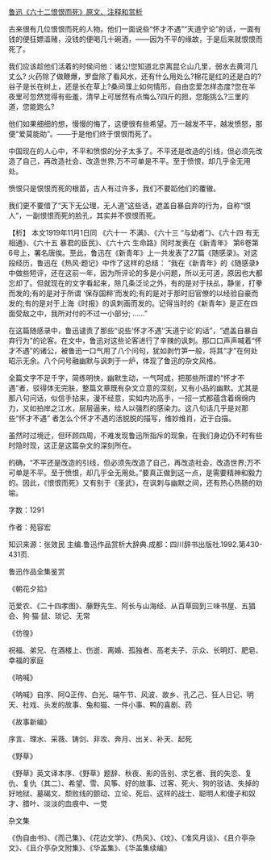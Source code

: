 [鲁迅《六十二恨恨而死》原文、注释和赏析](https://www.vrrw.net/wx/9525.html)

古来很有几位恨恨而死的人物。他们一面说些“怀才不遇”“天道宁论”的话，一面有钱的便狂嫖滥赌，没钱的便喝几十碗酒，——因为不平的缘故，于是后来就恨恨而死了。

我们应该趁他们活着的时侯问他：诸公!您知道北京离昆仑山几里，弱水去黄河几丈么? 火药除了做鞭爆，罗盘除了看风水，还有什么用处么?棉花是红的还是白的?谷子是长在树上，还是长在草上?桑间濮上如何情形，自由恋爱怎样态度?您在半夜里可忽然觉得有些羞，清早上可居然有点悔么?四斤的担，您能挑么?三里的道，您能跑么?

他们如果细细的想，慢慢的悔了，这便很有些希望。万一越发不平，越发愤怒，那便“爱莫能助”。——于是他们终于恨恨而死了。

中国现在的人心中，不平和愤恨的分子太多了。不平还是改造的引线，但必须先改造了自己，再改造社会、改造世界;万不可单是不平。至于愤恨，却几乎全无用处。

愤恨只是恨恨而死的根苗，古人有过许多，我们不要蹈他们的覆辙。

我们更不要借了“天下无公理，无人道”这些话，遮盖自暴自弃的行为，自称“恨人”，一副恨恨而死的脸孔，其实并不恨恨而死。



【析】 本文1919年11月1日同 《六十一 不满》、《六十三 “与幼者”》、《六十四 有无相通》、《六十五 暴君的臣民》、《六十六 生命路》同时发表在《新青年》 第6卷第6号上，署名唐俟。至此，鲁迅在《新青年》上一共发表了27篇《随感录》。对这段经历，鲁迅在《热风·题记》中作了这样的总结： “我在《新青年》的《随感录》中做些短评，还在这前一年，因为所评论的多是小问题，所以无可道，原因也大都忘却了。但就现在的文字看起来，除几条泛论之外，有的是对于扶乩，静坐，打拳而发的;有的是对于所谓 ‘保存国粹’而发的;有的是对于那时旧官僚的以经验自豪而发的;有的是对于上海《时报》的讽刺画而发的。记得当时的《新青年》是正在四面受敌之中，我所对付的不过一小部分; ……”

在这篇随感录中，鲁迅谴责了那些“说些‘怀才不遇’‘天道宁论’的话”，“遮盖自暴自弃行为”的论客。在文中，鲁迅对这些论客进行了辛辣的讽刺。那口口声声喊着“怀才不遇”的诸公，被鲁迅一口气用了八个问句，犹如剥竹笋一般，将其“才”在何处昭示无余。八个问号融幽默与讽刺于一炉，体现了鲁迅的杂文风格。

全篇文字不足千字，简练明快，幽默生动，一气呵成，把那些所谓的“怀才不遇”者，驳得体无完肤，整篇文章既有杂文立意的深刻，又有小品的幽默。尤其是那八句问话，似信手拈来，漫不经意，实如内功高手，一招一式都蕴含着绵绵内力，又如拍岸之江水，层层逼来，给人以强烈的感染力。这八句话几乎是对那些“怀才不遇” 者怎么个怀才不遇的活脱脱的描写，维妙维肖，近于白描。

虽然时过境迁，但环顾四周，不难发现鲁迅所指斥的现象，在我们身边仍不时有些时隐时现，这正是这篇杂文的深刻所在。

的确，“不平还是改造的引线，但必须先改造了自己，再改造社会，改造世界;万不可单是不平。至于愤恨，却几乎全无用处。”要真正做到这一点，是需要精神和毅力的。因此，《恨恨而死》又有别于《圣武》，在讽刺与幽默之间，还有热心热肠的劝喻。

字数：1291

作者：苑容宏

知识来源：张效民 主编.鲁迅作品赏析大辞典.成都：四川辞书出版社.1992.第430-431页.

鲁迅作品全集鉴赏

《朝花夕拾》

范爱农、《二十四孝图》、藤野先生、阿长与山海经、从百草园到三味书屋、五猖会、狗·猫·鼠、琐记、无常

《仿徨》

祝福、弟兄、在酒楼上、伤逝、离婚、孤独者、高老夫子、示众、长明灯、肥皂、幸福的家庭

《呐喊》

《呐喊》自序、阿Q正传、白光、端午节、风波、故乡、孔乙己、狂人日记、明天、社戏、头发的故事、兔和猫、一件小事、鸭的喜剧、药

《故事新编》

序言、理水、采薇、铸剑、非攻、奔月、出关、补天、起死

《野草》

《野草》英文译本序、《野草》题辞、秋夜、影的告别、求乞者、我的失恋、复仇、复仇〔其二〕、希望、雪、风筝、好的故事、过客、死火、狗的驳诘、失掉的好地狱、墓碣文、颓败线的颤动、立论、死后、这样的战士、聪明人和傻子和奴才、腊叶、淡淡的血痕中、一觉

杂文集

《伪自由书》、《而己集》、《花边文学》、《热风》、《坟》、《准风月谈》、《且介亭杂文》、《且介亭杂文附集》、《华盖集》、《华盖集续编》


